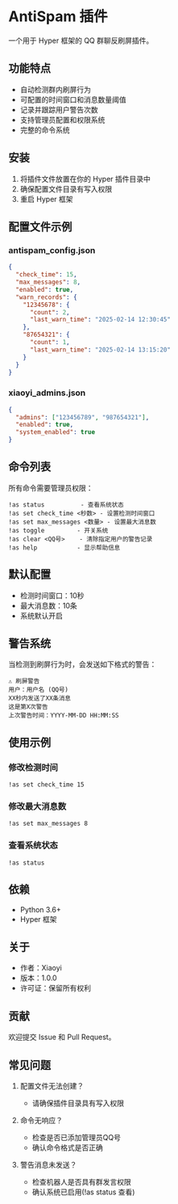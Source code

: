 # AntiSpam 插件

一个用于 Hyper 框架的 QQ 群聊反刷屏插件。

## 功能特点

- 自动检测群内刷屏行为
- 可配置的时间窗口和消息数量阈值
- 记录并跟踪用户警告次数
- 支持管理员配置和权限系统
- 完整的命令系统

## 安装

1. 将插件文件放置在你的 Hyper 插件目录中
2. 确保配置文件目录有写入权限
3. 重启 Hyper 框架

## 配置文件示例

### antispam_config.json
```json
{
  "check_time": 15,        
  "max_messages": 8,       
  "enabled": true,         
  "warn_records": {
    "12345678": {         
      "count": 2,         
      "last_warn_time": "2025-02-14 12:30:45"
    },
    "87654321": {
      "count": 1,
      "last_warn_time": "2025-02-14 13:15:20"
    }
  }
}
```

### xiaoyi_admins.json
```json
{
  "admins": ["123456789", "987654321"],
  "enabled": true,
  "system_enabled": true
}
```

## 命令列表

所有命令需要管理员权限：

```
!as status          - 查看系统状态
!as set check_time <秒数> - 设置检测时间窗口
!as set max_messages <数量> - 设置最大消息数
!as toggle         - 开关系统
!as clear <QQ号>    - 清除指定用户的警告记录
!as help           - 显示帮助信息
```

## 默认配置

- 检测时间窗口：10秒
- 最大消息数：10条
- 系统默认开启

## 警告系统

当检测到刷屏行为时，会发送如下格式的警告：

```
⚠️ 刷屏警告
用户：用户名 (QQ号)
XX秒内发送了XX条消息
这是第X次警告
上次警告时间：YYYY-MM-DD HH:MM:SS
```

## 使用示例

### 修改检测时间
```
!as set check_time 15
```

### 修改最大消息数
```
!as set max_messages 8
```

### 查看系统状态
```
!as status
```

## 依赖

- Python 3.6+
- Hyper 框架

## 关于

- 作者：Xiaoyi
- 版本：1.0.0
- 许可证：保留所有权利

## 贡献

欢迎提交 Issue 和 Pull Request。

## 常见问题

1. 配置文件无法创建？
   - 请确保插件目录具有写入权限

2. 命令无响应？
   - 检查是否已添加管理员QQ号
   - 确认命令格式是否正确

3. 警告消息未发送？
   - 检查机器人是否具有群发言权限
   - 确认系统已启用(!as status 查看)
